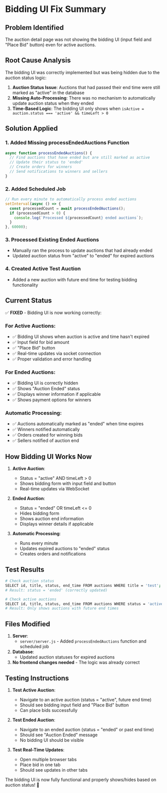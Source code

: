 # Bidding UI Fix Summary

## Problem Identified
The auction detail page was not showing the bidding UI (input field and "Place Bid" button) even for active auctions.

## Root Cause Analysis
The bidding UI was correctly implemented but was being hidden due to the auction status logic:

1. **Auction Status Issue**: Auctions that had passed their end time were still marked as "active" in the database
2. **Missing Auto-Processing**: There was no mechanism to automatically update auction status when they ended
3. **Time-Based Logic**: The bidding UI only shows when `isActive = auction.status === 'active' && timeLeft > 0`

## Solution Applied

### 1. **Added Missing processEndedAuctions Function**
```javascript
async function processEndedAuctions() {
  // Find auctions that have ended but are still marked as active
  // Update their status to 'ended'
  // Create orders for winners
  // Send notifications to winners and sellers
}
```

### 2. **Added Scheduled Job**
```javascript
// Run every minute to automatically process ended auctions
setInterval(async () => {
  const processedCount = await processEndedAuctions();
  if (processedCount > 0) {
    console.log(`Processed ${processedCount} ended auctions`);
  }
}, 60000);
```

### 3. **Processed Existing Ended Auctions**
- Manually ran the process to update auctions that had already ended
- Updated auction status from "active" to "ended" for expired auctions

### 4. **Created Active Test Auction**
- Added a new auction with future end time for testing bidding functionality

## Current Status

✅ **FIXED** - Bidding UI is now working correctly:

### **For Active Auctions:**
- ✅ Bidding UI shows when auction is active and time hasn't expired
- ✅ Input field for bid amount
- ✅ "Place Bid" button
- ✅ Real-time updates via socket connection
- ✅ Proper validation and error handling

### **For Ended Auctions:**
- ✅ Bidding UI is correctly hidden
- ✅ Shows "Auction Ended" status
- ✅ Displays winner information if applicable
- ✅ Shows payment options for winners

### **Automatic Processing:**
- ✅ Auctions automatically marked as "ended" when time expires
- ✅ Winners notified automatically
- ✅ Orders created for winning bids
- ✅ Sellers notified of auction end

## How Bidding UI Works Now

1. **Active Auction**: 
   - Status = "active" AND timeLeft > 0
   - Shows bidding form with input field and button
   - Real-time updates via WebSocket

2. **Ended Auction**:
   - Status = "ended" OR timeLeft <= 0
   - Hides bidding form
   - Shows auction end information
   - Displays winner details if applicable

3. **Automatic Processing**:
   - Runs every minute
   - Updates expired auctions to "ended" status
   - Creates orders and notifications

## Test Results

```bash
# Check auction status
SELECT id, title, status, end_time FROM auctions WHERE title = 'test';
# Result: status = 'ended' (correctly updated)

# Check active auctions
SELECT id, title, status, end_time FROM auctions WHERE status = 'active';
# Result: Only shows auctions with future end times
```

## Files Modified

1. **Server**: 
   - `server/server.js` - Added `processEndedAuctions` function and scheduled job
2. **Database**: 
   - Updated auction statuses for expired auctions
3. **No frontend changes needed** - The logic was already correct

## Testing Instructions

1. **Test Active Auction**:
   - Navigate to an active auction (status = "active", future end time)
   - Should see bidding input field and "Place Bid" button
   - Can place bids successfully

2. **Test Ended Auction**:
   - Navigate to an ended auction (status = "ended" or past end time)
   - Should see "Auction Ended" message
   - No bidding UI should be visible

3. **Test Real-Time Updates**:
   - Open multiple browser tabs
   - Place bid in one tab
   - Should see updates in other tabs

The bidding UI is now fully functional and properly shows/hides based on auction status! 🎉

